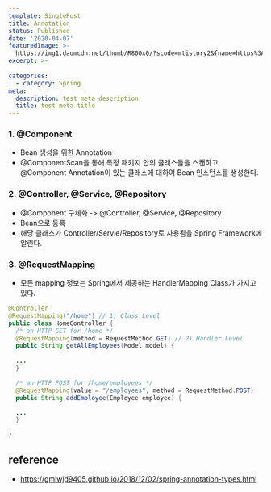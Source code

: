 ```yaml
---
template: SinglePost
title: Annotation
status: Published
date: '2020-04-07'
featuredImage: >-
  https://img1.daumcdn.net/thumb/R800x0/?scode=mtistory2&fname=https%3A%2F%2Ft1.daumcdn.net%2Fcfile%2Ftistory%2F99D355445AFC05F23B
excerpt: >-
  
categories:
  - category: Spring
meta:
  description: test meta description
  title: test meta title
---
```


### 1. @Component

- Bean 생성을 위한 Annotation
- @ComponentScan을 통해 특정 패키지 안의 클래스들을 스캔하고, @Component Annotation이 있는 클래스에 대하여 Bean 인스턴스를 생성한다.

### 2. @Controller, @Service, @Repository

- @Component 구체화 -> @Controller, @Service, @Repository
- Bean으로 등록
- 해당 클래스가 Controller/Servie/Repository로 사용됨을 Spring Framework에 알린다.

### 3. @RequestMapping

- 모든 mapping 정보는 Spring에서 제공하는 HandlerMapping Class가 가지고 있다.

```java
@Controller
@RequestMapping("/home") // 1) Class Level
public class HomeController {
  /* an HTTP GET for /home */
  @RequestMapping(method = RequestMethod.GET) // 2) Handler Level
  public String getAllEmployees(Model model) {
    
  ...
  }

  /* an HTTP POST for /home/employees */
  @RequestMapping(value = "/employees", method = RequestMethod.POST)
  public String addEmployee(Employee employee) {

  ...
  }

}
```

## reference

- https://gmlwjd9405.github.io/2018/12/02/spring-annotation-types.html
